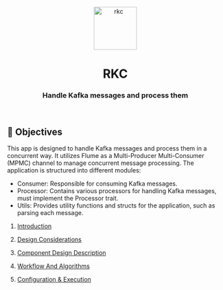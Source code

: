 <div align="center">
  <br>
  <img alt="rkc" src="https://user-images.githubusercontent.com/108890369/223312587-5c6326cc-5cf8-457d-9bb0-0a90f12190e5.png" height="100">
  <h1>RKC</h1>
  <h3>Handle Kafka messages and process them</h3>
  </br>
</div>

## 🎯 Objectives

This app is designed to handle Kafka messages and process them in a concurrent way. It utilizes Flume as a Multi-Producer Multi-Consumer (MPMC) channel to manage concurrent message processing. The application is structured into different modules:

 - Consumer: Responsible for consuming Kafka messages.
 - Processor: Contains various processors for handling Kafka messages, must implement the Processor trait.
 - Utils: Provides utility functions and structs for the application, such as parsing each message.

  
1. [Introduction](Introduction.md)

2. [Design Considerations](Design_Considerations.md)

3. [Component Design Description](Component_Design_Description.md)

4. [Workflow And Algorithms](Workflow_and_Algorithms.md)

5. [Configuration & Execution](../../../cloud/platforms/rkc/README.md)